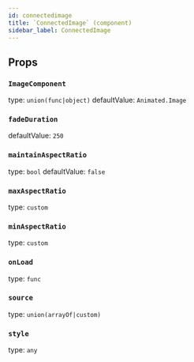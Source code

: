 ```yaml
---
id: connectedimage
title: `ConnectedImage` (component)
sidebar_label: ConnectedImage
---
```



Props
-----

### `ImageComponent`

type: `union(func|object)`
defaultValue: `Animated.Image`


### `fadeDuration`

defaultValue: `250`


### `maintainAspectRatio`

type: `bool`
defaultValue: `false`


### `maxAspectRatio`

type: `custom`


### `minAspectRatio`

type: `custom`


### `onLoad`

type: `func`


### `source`

type: `union(arrayOf|custom)`


### `style`

type: `any`

